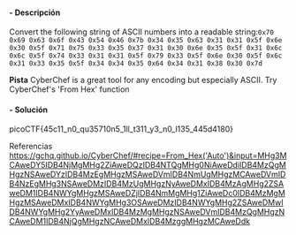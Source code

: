 #### - **Descripción** 
Convert the following string of ASCII numbers into a readable string:`0x70 0x69 0x63 0x6f 0x43 0x54 0x46 0x7b 0x34 0x35 0x63 0x31 0x31 0x5f 0x6e 0x30 0x5f 0x71 0x75 0x33 0x35 0x37 0x31 0x30 0x6e 0x35 0x5f 0x31 0x6c 0x6c 0x5f 0x74 0x33 0x31 0x31 0x5f 0x79 0x33 0x5f 0x6e 0x30 0x5f 0x6c 0x31 0x33 0x35 0x5f 0x34 0x34 0x35 0x64 0x34 0x31 0x38 0x30 0x7d`

**Pista**
CyberChef is a great tool for any encoding but especially ASCII.
Try CyberChef's 'From Hex' function

#### - **Solución** 

picoCTF{45c11_n0_qu35710n5_1ll_t311_y3_n0_l135_445d4180}

Referencias 
https://gchq.github.io/CyberChef/#recipe=From_Hex('Auto')&input=MHg3MCAweDY5IDB4NjMgMHg2ZiAweDQzIDB4NTQgMHg0NiAweDdiIDB4MzQgMHgzNSAweDYzIDB4MzEgMHgzMSAweDVmIDB4NmUgMHgzMCAweDVmIDB4NzEgMHg3NSAweDMzIDB4MzUgMHgzNyAweDMxIDB4MzAgMHg2ZSAweDM1IDB4NWYgMHgzMSAweDZjIDB4NmMgMHg1ZiAweDc0IDB4MzMgMHgzMSAweDMxIDB4NWYgMHg3OSAweDMzIDB4NWYgMHg2ZSAweDMwIDB4NWYgMHg2YyAweDMxIDB4MzMgMHgzNSAweDVmIDB4MzQgMHgzNCAweDM1IDB4NjQgMHgzNCAweDMxIDB4MzggMHgzMCAweDdk
